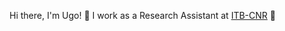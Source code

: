 Hi there, I'm Ugo! 👋 I work as a Research Assistant at [ITB-CNR](https://www.itb.cnr.it/en/home-en/) 🧬

<!--
**ugoiannacchero/ugoiannacchero** is a ✨ _special_ ✨ repository because its `README.md` (this file) appears on your GitHub profile.

Here are some ideas to get you started:

- 🔭 I’m currently working on ...
- 🌱 I’m currently learning ...
- 👯 I’m looking to collaborate on ...
- 🤔 I’m looking for help with ...
- 💬 Ask me about ...
- 📫 How to reach me: ...
- 😄 Pronouns: ...
- ⚡ Fun fact: ...
-->

